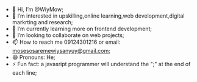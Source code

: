 - 👋 Hi, I’m @WiyMow;
- 👀 I’m interested in upskilling,online learning,web development,digital markrting and research;
- 🌱 I’m currently learning more on frontend development;
- 💞️ I’m looking to collaborate on web projects;
- 📫 How to reach me 09124301216 or email: mosesosaremewiysanyuy@gmail.com;
- 😄 Pronouns: He;
- ⚡ Fun fact: a javasript programmer will understand the ";" at the end of each line;

<!---
WiyMow/WiyMow is a ✨ special ✨ repository because its `README.md` (this file) appears on your GitHub profile.
You can click the Preview link to take a look at your changes.
--->
